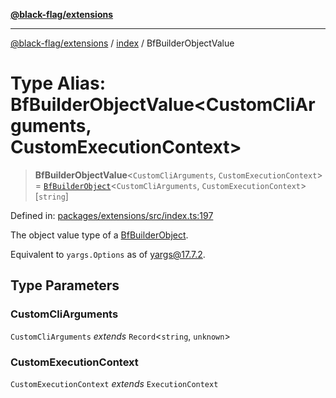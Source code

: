 [**@black-flag/extensions**](../../README.md)

***

[@black-flag/extensions](../../README.md) / [index](../README.md) / BfBuilderObjectValue

# Type Alias: BfBuilderObjectValue\<CustomCliArguments, CustomExecutionContext\>

> **BfBuilderObjectValue**\<`CustomCliArguments`, `CustomExecutionContext`\> = [`BfBuilderObject`](BfBuilderObject.md)\<`CustomCliArguments`, `CustomExecutionContext`\>\[`string`\]

Defined in: [packages/extensions/src/index.ts:197](https://github.com/Xunnamius/black-flag/blob/6ed277e0a55bcec73d66d48954610cdf899ffe68/packages/extensions/src/index.ts#L197)

The object value type of a [BfBuilderObject](BfBuilderObject.md).

Equivalent to `yargs.Options` as of yargs@17.7.2.

## Type Parameters

### CustomCliArguments

`CustomCliArguments` *extends* `Record`\<`string`, `unknown`\>

### CustomExecutionContext

`CustomExecutionContext` *extends* `ExecutionContext`
